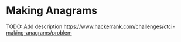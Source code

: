 # Making Anagrams
TODO: Add description
https://www.hackerrank.com/challenges/ctci-making-anagrams/problem
